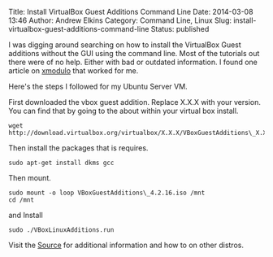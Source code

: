 Title: Install VirtualBox Guest Additions Command Line
Date: 2014-03-08 13:46
Author: Andrew Elkins
Category: Command Line, Linux
Slug: install-virtualbox-guest-additions-command-line
Status: published

I was digging around searching on how to install the VirtualBox Guest
additions without the GUI using the command line. Most of the tutorials
out there were of no help. Either with bad or outdated information. I
found one article on
[xmodulo](http://xmodulo.com/2013/07/how-to-install-virtualbox-guest-additions-for-linux.html)
that worked for me.

Here's the steps I followed for my Ubuntu Server VM.

First downloaded the vbox guest addition. Replace X.X.X with your
version. You can find that by going to the about within your virtual box
install.

~~~~
wget
http://download.virtualbox.org/virtualbox/X.X.X/VBoxGuestAdditions\_X.X.X.iso
~~~~

Then install the packages that is requires.

~~~~
sudo apt-get install dkms gcc 
~~~~

Then mount.

~~~~
sudo mount -o loop VBoxGuestAdditions\_4.2.16.iso /mnt  
cd /mnt  
~~~~

and Install

~~~~
sudo ./VBoxLinuxAdditions.run 
~~~~

Visit the
[Source](http://xmodulo.com/2013/07/how-to-install-virtualbox-guest-additions-for-linux.html)
for additional information and how to on other distros.
